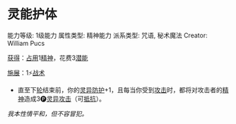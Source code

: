 # 灵能护体

能力等级: 1级能力
属性类型: 精神能力
派系类型: 咒语, 秘术魔法
Creator: William Pucs

<aside>

[获得](https://www.notion.so/1b3d619a067b8027ba38e2c1caf9d84b?pvs=21)：[占用](https://www.notion.so/1b3d619a067b8028a794de6ceed96ec0?pvs=21)1[精神](https://www.notion.so/1b3d619a067b800a8da5d96dd60be2b1?pvs=21)，花费3[潜能](https://www.notion.so/1b3d619a067b80c2bdb4c721adc30021?pvs=21)

</aside>

<aside>

[施展](https://www.notion.so/1b3d619a067b80f38dccf027f026b32f?pvs=21)：1⚡️[战术](https://www.notion.so/1b3d619a067b8051b6eaffd160aee01c?pvs=21)

- 直至下[轮](https://www.notion.so/1b3d619a067b80aeb62df5a99bfb8a82?pvs=21)结束前，你的[灵异防护](https://www.notion.so/1b3d619a067b80788307ebd9e41c53cb?pvs=21)+1，且每当你受到[攻击](https://www.notion.so/1b5d619a067b80ab8482e091a267f3f3?pvs=21)时，都将对攻击者的[精神](https://www.notion.so/1b3d619a067b800a8da5d96dd60be2b1?pvs=21)造成3🅟[灵异攻击](https://www.notion.so/1b4d619a067b80968bb1dc8bead7368a?pvs=21)（可[抵抗](https://www.notion.so/1b4d619a067b807e9a6ec46573f668fb?pvs=21)）。
</aside>

*我本性情平和，但不容冒犯。*